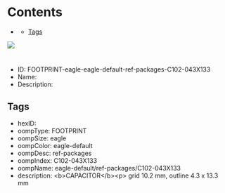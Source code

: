 



Contents
========

* [](#)
	* [Tags](#tags)
  
![][im]
# 

- ID: FOOTPRINT-eagle-eagle-default-ref-packages-C102-043X133
- Name: 
- Description: 

## Tags

- hexID: 
- oompType: FOOTPRINT
- oompSize: eagle
- oompColor: eagle-default
- oompDesc: ref-packages
- oompIndex: C102-043X133
- oompName: eagle-default/ref-packages/C102-043X133
- description: &lt;b&gt;CAPACITOR&lt;/b&gt;&lt;p&gt;&#xD;
grid 10.2 mm, outline 4.3 x 13.3 mm



[im]: image.png
